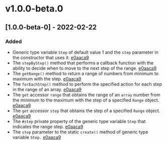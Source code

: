 # v1.0.0-beta.0

## \[1.0.0-beta-0] - 2022-02-22

### Added

* Generic type variable `Step` of default value 1 and the `step` parameter in the constructor that uses it. [e0aaca9](https://github.com/angular-package/range/commit/e0aaca9b5bc146e06278752979d825f4832c0502)
* The `stepByStep()` method that performs a callback function with the ability to decide when to move to the next step of the range. [e0aaca9](https://github.com/angular-package/range/commit/e0aaca9b5bc146e06278752979d825f4832c0502)
* The `getRange()` method to return a range of numbers from minimum to maximum with the step. [e0aaca9](https://github.com/angular-package/range/commit/e0aaca9b5bc146e06278752979d825f4832c0502)
* The `forEachStep()` method to perform the specified action for each step in the range of an array. [e0aaca9](https://github.com/angular-package/range/commit/e0aaca9b5bc146e06278752979d825f4832c0502)
* The `get` accessor `range` that obtains the range of an `array` number from the minimum to the maximum with the step of a specified `Range` object. [e0aaca9](https://github.com/angular-package/range/commit/e0aaca9b5bc146e06278752979d825f4832c0502)
* The `get` accessor `step` that obtains the step of a specified `Range` object. [e0aaca9](https://github.com/angular-package/range/commit/e0aaca9b5bc146e06278752979d825f4832c0502)
* The `#step` private property of the generic type variable `Step` that indicates the range step. [e0aaca9](https://github.com/angular-package/range/commit/e0aaca9b5bc146e06278752979d825f4832c0502)
* The `step` parameter to the static `create()` method of generic type variable `Step.` [e0aaca9](https://github.com/angular-package/range/commit/e0aaca9b5bc146e06278752979d825f4832c0502)
